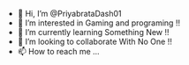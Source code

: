 - 👋 Hi, I’m @PriyabrataDash01
- 👀 I’m interested in Gaming and programing !!
- 🌱 I’m currently learning Something New !!
- 💞️ I’m looking to collaborate With No One !!
- 📫 How to reach me ...

<!---
PriyabrataDash01/PriyabrataDash01 is a ✨ special ✨ repository because its `README.md` (this file) appears on your GitHub profile.
You can click the Preview link to take a look at your changes.
--->
